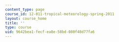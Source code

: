 ```yaml
---
content_type: page
course_id: 12-811-tropical-meteorology-spring-2011
layout: course_home
title: ''
type: course
uid: 9642bea1-fecf-ea8e-58bd-080f48d77fa6
---
```

